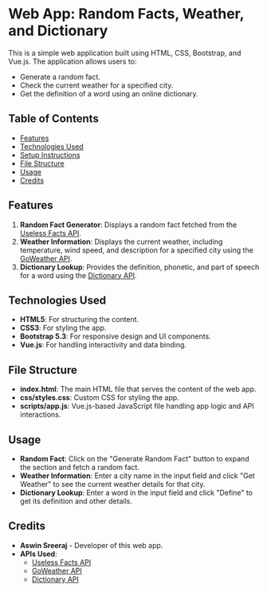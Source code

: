 # Web App: Random Facts, Weather, and Dictionary

This is a simple web application built using HTML, CSS, Bootstrap, and Vue.js. The application allows users to:
- Generate a random fact.
- Check the current weather for a specified city.
- Get the definition of a word using an online dictionary.

## Table of Contents
- [Features](#features)
- [Technologies Used](#technologies-used)
- [Setup Instructions](#setup-instructions)
- [File Structure](#file-structure)
- [Usage](#usage)
- [Credits](#credits)

## Features
1. **Random Fact Generator**: Displays a random fact fetched from the [Useless Facts API](https://uselessfacts.jsph.pl/).
2. **Weather Information**: Displays the current weather, including temperature, wind speed, and description for a specified city using the [GoWeather API](https://goweather.herokuapp.com/weather).
3. **Dictionary Lookup**: Provides the definition, phonetic, and part of speech for a word using the [Dictionary API](https://api.dictionaryapi.dev/).

## Technologies Used
- **HTML5**: For structuring the content.
- **CSS3**: For styling the app.
- **Bootstrap 5.3**: For responsive design and UI components.
- **Vue.js**: For handling interactivity and data binding.

## File Structure
- **index.html**: The main HTML file that serves the content of the web app.
- **css/styles.css**: Custom CSS for styling the app.
- **scripts/app.js**: Vue.js-based JavaScript file handling app logic and API interactions.

## Usage
- **Random Fact**: Click on the "Generate Random Fact" button to expand the section and fetch a random fact.
- **Weather Information**: Enter a city name in the input field and click "Get Weather" to see the current weather details for that city.
- **Dictionary Lookup**: Enter a word in the input field and click "Define" to get its definition and other details.

## Credits
- **Aswin Sreeraj** - Developer of this web app.
- **APIs Used**:
  - [Useless Facts API](https://uselessfacts.jsph.pl/)
  - [GoWeather API](https://goweather.herokuapp.com/weather)
  - [Dictionary API](https://api.dictionaryapi.dev/)

